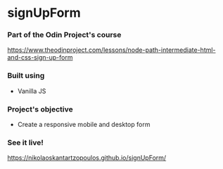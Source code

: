 # signUpForm

### Part of the Odin Project's course
https://www.theodinproject.com/lessons/node-path-intermediate-html-and-css-sign-up-form

### Built using

* Vanilla JS

### Project's objective

* Create a responsive mobile and desktop form

### See it live!
https://nikolaoskantartzopoulos.github.io/signUpForm/
